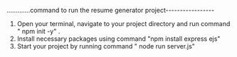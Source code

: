 .............command to run the resume generator project-----------------

1. Open your terminal, navigate to your project directory and run command  " npm init -y" .
2. Install necessary packages using command  "npm install express ejs"
3. Start your project by running command " node run server.js"
